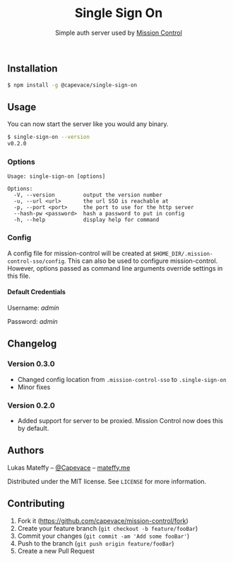 <div align="center">
	<!-- <a href="https://mateffy.me/mission-control-project">
		<img src="resources/icon-web.png">
	</a> -->
	<h1>Single Sign On</h1>
	<p>
		Simple auth server used by <a href="https://github.com/capevace/mission-control">Mission Control</a>
	</p>
</div>

<br>

## Installation
```sh
$ npm install -g @capevace/single-sign-on
```

## Usage
You can now start the server like you would any binary.
```sh
$ single-sign-on --version
v0.2.0
```

### Options
```
Usage: single-sign-on [options]

Options:
  -V, --version         output the version number
  -u, --url <url>       the url SSO is reachable at
  -p, --port <port>     the port to use for the http server
  --hash-pw <password>  hash a password to put in config
  -h, --help            display help for command
```

### Config
A config file for mission-control will be created at `$HOME_DIR/.mission-control-sso/config`. This can also be used to configure mission-control. However, options passed as command line arguments override settings in this file.

#### Default Credentials
Username: *admin*

Password: *admin*

## Changelog
### Version 0.3.0
- Changed config location from ```.mission-control-sso``` to ```.single-sign-on```
- Minor fixes

### Version 0.2.0
- Added support for server to be proxied. Mission Control now does this by default.

## Authors

Lukas Mateffy – [@Capevace](https://twitter.com/capevace) – [mateffy.me](https://mateffy.me)

Distributed under the MIT license. See `LICENSE` for more information.

## Contributing

1. Fork it (<https://github.com/capevace/mission-control/fork>)
2. Create your feature branch (`git checkout -b feature/fooBar`)
3. Commit your changes (`git commit -am 'Add some fooBar'`)
4. Push to the branch (`git push origin feature/fooBar`)
5. Create a new Pull Request
